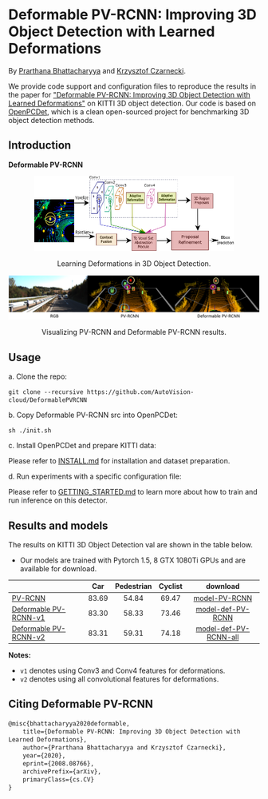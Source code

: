 # Deformable PV-RCNN: Improving 3D Object Detection with Learned Deformations

By [Prarthana Bhattacharyya](https://scholar.google.com/citations?user=v6pGkNQAAAAJ&hl=en) and [Krzysztof Czarnecki](https://scholar.google.com/citations?hl=en&user=ZzCpumQAAAAJ).

We provide code support and configuration files to reproduce the results in the paper for
["Deformable PV-RCNN: Improving 3D Object Detection with Learned Deformations"](https://arxiv.org/abs/2008.08766) on KITTI 3D object detection. Our code is based on [OpenPCDet](https://github.com/open-mmlab/OpenPCDet), which is a clean open-sourced project for benchmarking 3D object detection methods. 


## Introduction

**Deformable PV-RCNN**

<div align="center">
  <img src="docs/introduction.png" width="400px" height="150px" />
  <p>Learning Deformations in 3D Object Detection.</p>
</div>


<div align="center">
  <img src="docs/demo.png" width="800px" />
  <p>Visualizing PV-RCNN and Deformable PV-RCNN results.</p>
</div>


## Usage
a. Clone the repo:
```
git clone --recursive https://github.com/AutoVision-cloud/DeformablePVRCNN
```
b. Copy Deformable PV-RCNN src into OpenPCDet: 
```
sh ./init.sh
```

c. Install OpenPCDet and prepare KITTI data:

Please refer to [INSTALL.md](docs/INSTALL.md) for installation and dataset preparation.

d. Run experiments with a specific configuration file:

Please refer to [GETTING_STARTED.md](docs/GETTING_STARTED.md) to learn more about how to train and run inference on this detector.


## Results and models

The results on KITTI 3D Object Detection val are shown in the table below.
* Our models are trained with Pytorch 1.5, 8 GTX 1080Ti GPUs and are available for download.


|                                                     | Car | Pedestrian | Cyclist  | download | 
|-----------------------------------------------------|:-------:|:-------:|:-------:|:---------:|
| [PV-RCNN](OpenPCDet/tools/cfgs/kitti_models/pv_rcnn.yaml) | 83.69 | 54.84 | 69.47 | [model-PV-RCNN](https://drive.google.com/file/d/1CXK7LVGU9jPRcygrDReQWhpwax9BJ9hb/view?usp=sharing) |
| [Deformable PV-RCNN-v1](config/def_pv_rcnn.yaml) | 83.30 | 58.33 | 73.46 | [model-def-PV-RCNN](https://drive.google.com/file/d/18YpEEViDFjKdxhTFxo7mdGWdopCMZ28j/view?usp=sharing) |
| [Deformable PV-RCNN-v2](config/def_pv_rcnn.yaml) | 83.31 | 59.31 | 74.18 | [model-def-PV-RCNN-all](https://drive.google.com/file/d/1WVUsTYMFqc1yjJ-p_xo-BPixmLdI4HVg/view?usp=sharing) |

**Notes:**

- `v1` denotes using Conv3 and Conv4 features for deformations.
- `v2` denotes using all convolutional features for deformations.


## Citing Deformable PV-RCNN

```
@misc{bhattacharyya2020deformable,
    title={Deformable PV-RCNN: Improving 3D Object Detection with Learned Deformations},
    author={Prarthana Bhattacharyya and Krzysztof Czarnecki},
    year={2020},
    eprint={2008.08766},
    archivePrefix={arXiv},
    primaryClass={cs.CV}
}
```
